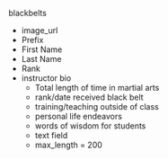 blackbelts
- image_url
- Prefix
- First Name
- Last Name
- Rank
- instructor bio
  - Total length of time in martial arts
  - rank/date received black belt
  - training/teaching outside of class
  - personal life endeavors
  - words of wisdom for students
  - text field
  - max_length = 200